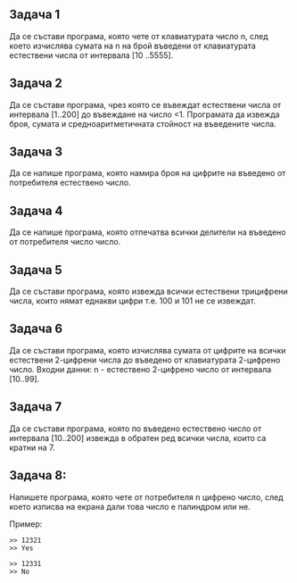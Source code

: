 
## Задача 1
Да се състави програма, която чете от клавиатурата число n, след което изчислява сумата на n на брой въведени от клавиатурата естествени числа от интервала [10 ..5555].

## Задача 2
Да се състави програма, чрез която се въвеждат естествени числа от интервала [1..200] до въвеждане на число <1.
Програмата да извежда броя, сумата и средноаритметичната стойност на въведените числа.

## Задача 3
Да се напише програма, която намира броя на цифрите на въведено от потребителя естествено число.

## Задача 4
Да се напише програма, която отпечатва всички делители на въведено от потребителя число число.

## Задача 5
Да се състави програма, която извежда всички естествени трицифрени числа, които нямат еднакви цифри т.е. 100 и 101 не се извеждат.

## Задача 6
Да се състави програма, която изчислява сумата от цифрите на всички естествени 2-цифрени числа до въведено от клавиатурата 2-цифрено число. 
Входни данни: n - естествено 2-цифрено число от интервала [10..99]. 

## Задача 7
Да се състави програма, която по въведено естествено число от интервала [10..200] извежда в обратен ред всички числа, които са кратни на 7.

## Задача 8:

Напишете програма, която чете от потребителя n цифрено число, след което изписва на екрана дали това число е палиндром или не.

Пример:

    >> 12321 
    >> Yes

    >> 12331 
    >> No


